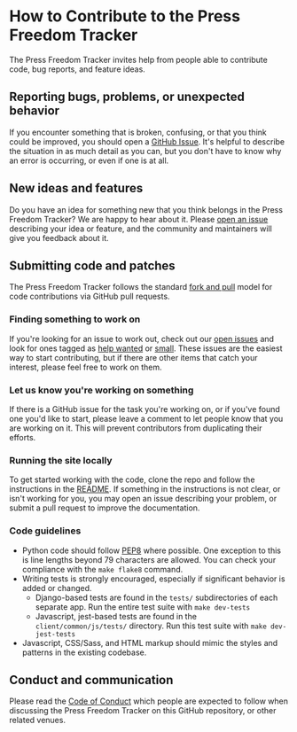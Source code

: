 # How to Contribute to the Press Freedom Tracker

The Press Freedom Tracker invites help from people able to contribute code, bug reports, and feature ideas.

## Reporting bugs, problems, or unexpected behavior

If you encounter something that is broken, confusing, or that you think could be improved, you should open a [GitHub Issue](https://github.com/freedomofpress/tracker/issues/new).  It's helpful to describe the situation in as much detail as you can, but you don't have to know why an error is occurring, or even if one is at all.

## New ideas and features

Do you have an idea for something new that you think belongs in the Press Freedom Tracker?  We are happy to hear about it.  Please [open an issue](https://github.com/freedomofpress/tracker/issues/new) describing your idea or feature, and the community and maintainers will give you feedback about it.

## Submitting code and patches

The Press Freedom Tracker follows the standard
[fork and pull](https://help.github.com/articles/using-pull-requests/)
model for code contributions via GitHub pull requests.

### Finding something to work on

If you're looking for an issue to work out, check out our [open issues](https://github.com/freedomofpress/tracker/issues) and look for ones tagged as [help wanted](https://github.com/freedomofpress/tracker/issues?q=is%3Aopen+is%3Aissue+label%3A%22help+wanted%22) or [small](https://github.com/freedomofpress/tracker/issues?q=is%3Aopen+is%3Aissue+label%3ASmall). These issues are the easiest way to start contributing, but if there are other items that catch your interest, please feel free to work on them.

### Let us know you're working on something

If there is a GitHub issue for the task you're working on, or if you've found one you'd like to start, please leave a comment to let people know that you are working on it.  This will prevent contributors from duplicating their efforts.

### Running the site locally

To get started working with the code, clone the repo and follow the instructions in the [README](README.rst).  If something in the instructions is not clear, or isn't working for you, you may open an issue describing your problem, or submit a pull request to improve the documentation.

### Code guidelines

* Python code should follow [PEP8](https://www.python.org/dev/peps/pep-0008) where possible.  One exception to this is line lengths beyond 79 characters are allowed.  You can check your compliance with the `make flake8` command.
* Writing tests is strongly encouraged, especially if significant behavior is added or changed.
  - Django-based tests are found in the `tests/` subdirectories of each separate app.  Run the entire test suite with `make dev-tests`
  - Javascript, jest-based tests are found in the `client/common/js/tests/` directory.  Run this test suite with `make dev-jest-tests`
* Javascript, CSS/Sass, and HTML markup should mimic the styles and patterns in the existing codebase.

## Conduct and communication

Please read the [Code of Conduct](CODE_OF_CONDUCT.md) which people are expected to follow when discussing the Press Freedom Tracker on this GitHub repository, or other related venues.
